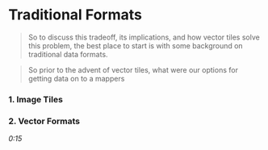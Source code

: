 # Traditional Formats
> So to discuss this tradeoff, its implications, and how vector tiles solve this problem, the best place to start is with some background on traditional data formats.

> So prior to the advent of vector tiles, what were our options for getting data on to a mappers

### 1. Image Tiles

### 2. Vector Formats

_0:15_
